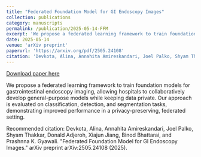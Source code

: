 ```yaml
---
title: "Federated Foundation Model for GI Endoscopy Images"
collection: publications
category: manuscripts
permalink: /publication/2025-05-14-FFM
excerpt: 'We propose a federated learning framework to train foundation models for gastrointestinal endoscopy imaging, allowing hospitals to collaboratively develop general-purpose models while keeping data private. Our approach is evaluated on classification, detection, and segmentation tasks, demonstrating improved performance in a privacy-preserving, federated setting.'
date: 2025-05-14
venue: 'arXiv preprint'
paperurl: 'https://arxiv.org/pdf/2505.24108'
citation: 'Devkota, Alina, Annahita Amireskandari, Joel Palko, Shyam Thakkar, Donald Adjeroh, Xiajun Jiang, Binod Bhattarai, and Prashnna K. Gyawali. &quot;Federated Foundation Model for GI Endoscopy Images.&quot; arXiv preprint arXiv:2505.24108 (2025).'
---
```


<a href='https://arxiv.org/pdf/2505.24108'>Download paper here</a>

We propose a federated learning framework to train foundation models for gastrointestinal endoscopy imaging, allowing hospitals to collaboratively develop general-purpose models while keeping data private. Our approach is evaluated on classification, detection, and segmentation tasks, demonstrating improved performance in a privacy-preserving, federated setting.

Recommended citation: Devkota, Alina, Annahita Amireskandari, Joel Palko, Shyam Thakkar, Donald Adjeroh, Xiajun Jiang, Binod Bhattarai, and Prashnna K. Gyawali. "Federated Foundation Model for GI Endoscopy Images." arXiv preprint arXiv:2505.24108 (2025).